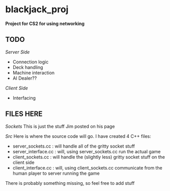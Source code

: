 # blackjack_proj
**Project for CS2 for using networking**

TODO
-----
*Server Side*
- Connection logic
- Deck handling
- Machine interaction
- AI Dealer??

*Client Side*
- Interfacing

FILES HERE
-----
*Sockets*
This is just the stuff Jim posted on his page

*Src*
Here is where the source code will go. I have created 4 C++ files:

- server_sockets.cc   : will handle all of the gritty socket stuff
- server_interface.cc : will, using server_sockets.cc run the actual game
- client_sockets.cc   : will handle the (slightly less) gritty socket stuff on the client side
- client_interface.cc : will, using client_sockets.cc communicate from the human player to server running the game

There is probably something missing, so feel free to add stuff
